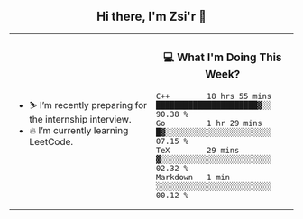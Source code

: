<h2 align="center"> Hi there, I'm Zsi'r 👋 </h2>

<table>
    <tr>
        <td valign="center" width="50%">
            <ul>
                <li> ⛷️ I’m recently preparing for the internship interview.</li>
                <li> 🔥 I’m currently learning LeetCode.</li>
            </ul>
        </td>
       <td valign="top" width="50%">

<h3 align="center"> 💻 What I'm Doing This Week? </h3>

<!--START_SECTION:waka-->
```text
C++        18 hrs 55 mins  ██████████████████████▓░░   90.38 % 
Go         1 hr 29 mins    █▓░░░░░░░░░░░░░░░░░░░░░░░   07.15 % 
TeX        29 mins         ▓░░░░░░░░░░░░░░░░░░░░░░░░   02.32 % 
Markdown   1 min           ░░░░░░░░░░░░░░░░░░░░░░░░░   00.12 % 
```
<!--END_SECTION:waka-->
</td></tr>
</table>
